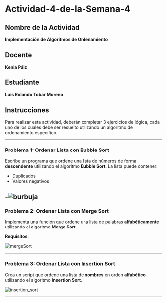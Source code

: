 # Actividad-4-de-la-Semana-4
## Nombre de la Actividad
**Implementación de Algoritmos de Ordenamiento**

## Docente
**Kenia Páiz**

## Estudiante
**Luis Rolando Tobar Moreno**

## Instrucciones

Para realizar esta actividad, deberán completar 3 ejercicios de lógica, cada uno de los cuales debe ser resuelto utilizando un algoritmo de ordenamiento específico.

---

### Problema 1: Ordenar Lista con Bubble Sort
Escribe un programa que ordene una lista de números de forma **descendente** utilizando el algoritmo **Bubble Sort**. La lista puede contener:
- Duplicados
- Valores negativos

-![burbuja](https://github.com/user-attachments/assets/95b810b4-6f2d-4734-9180-bd6d4b7316a7)
--

### Problema 2: Ordenar Lista con Merge Sort
Implementa una función que ordene una lista de palabras **alfabéticamente** utilizando el algoritmo **Merge Sort**.

**Requisitos**:

![mergeSort](https://github.com/user-attachments/assets/98738e8e-4062-4352-abc2-3099ed9393ee)

---

### Problema 3: Ordenar Lista con Insertion Sort
Crea un script que ordene una lista de **nombres** en orden **alfabético** utilizando el algoritmo **Insertion Sort**.

![insertion_sort](https://github.com/user-attachments/assets/624a6a0d-15fa-47b2-aee1-05b2b5812b47)

---

